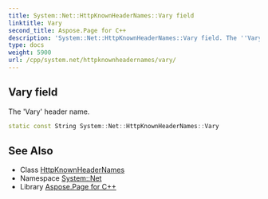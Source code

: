 ```yaml
---
title: System::Net::HttpKnownHeaderNames::Vary field
linktitle: Vary
second_title: Aspose.Page for C++
description: 'System::Net::HttpKnownHeaderNames::Vary field. The ''Vary'' header name in C++.'
type: docs
weight: 5900
url: /cpp/system.net/httpknownheadernames/vary/
---
```

## Vary field


The 'Vary' header name.

```cpp
static const String System::Net::HttpKnownHeaderNames::Vary
```

## See Also

* Class [HttpKnownHeaderNames](../)
* Namespace [System::Net](../../)
* Library [Aspose.Page for C++](../../../)
